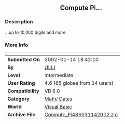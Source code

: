 ﻿<div align="center">

## Compute Pi\.\.\.


</div>

### Description

...up to 10,000 digits and more.
 
### More Info
 


<span>             |<span>
---                |---
**Submitted On**   |2002-01-14 18:42:10
**By**             |[ULLI](https://github.com/Planet-Source-Code/PSCIndex/blob/master/ByAuthor/ulli.md)
**Level**          |Intermediate
**User Rating**    |4.6 (65 globes from 14 users)
**Compatibility**  |VB 6\.0
**Category**       |[Math/ Dates](https://github.com/Planet-Source-Code/PSCIndex/blob/master/ByCategory/math-dates__1-37.md)
**World**          |[Visual Basic](https://github.com/Planet-Source-Code/PSCIndex/blob/master/ByWorld/visual-basic.md)
**Archive File**   |[Compute\_Pi486031142002\.zip](https://github.com/Planet-Source-Code/ulli-compute-pi__1-30790/archive/master.zip)








